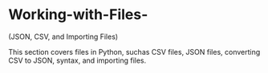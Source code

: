 # Working-with-Files-
(JSON, CSV, and Importing Files)

This section covers files in Python, suchas CSV files, JSON files, converting CSV to JSON, syntax, and importing files.
